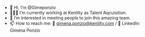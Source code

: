 - 👋 Hi, I’m @Gimeponzio
- 👩🏽‍💻 I’m currently working at Kenility as Talent Aqcuisition. 
- 👀 I’m interested in meeting people to join this amazing team. 
- 📫 How to reach me: 📧 gimena.ponzio@kenility.com / 📲 LinkedIn: Gimena Ponzio

<!---
Gimeponzio/Gimeponzio is a ✨ special ✨ repository because its `README.md` (this file) appears on your GitHub profile.
You can click the Preview link to take a look at your changes.
--->
